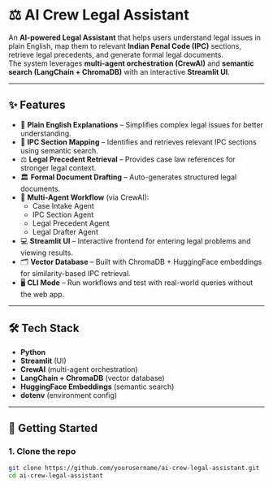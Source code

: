 
# ⚖️ AI Crew Legal Assistant

An **AI-powered Legal Assistant** that helps users understand legal issues in plain English, map them to relevant **Indian Penal Code (IPC)** sections, retrieve legal precedents, and generate formal legal documents.  
The system leverages **multi-agent orchestration (CrewAI)** and **semantic search (LangChain + ChromaDB)** with an interactive **Streamlit UI**.  

---

## ✨ Features
- 📝 **Plain English Explanations** – Simplifies complex legal issues for better understanding.  
- 📜 **IPC Section Mapping** – Identifies and retrieves relevant IPC sections using semantic search.  
- ⚖️ **Legal Precedent Retrieval** – Provides case law references for stronger legal context.  
- 🏛️ **Formal Document Drafting** – Auto-generates structured legal documents.  
- 🤖 **Multi-Agent Workflow** (via CrewAI):  
  - Case Intake Agent  
  - IPC Section Agent  
  - Legal Precedent Agent  
  - Legal Drafter Agent  
- 💻 **Streamlit UI** – Interactive frontend for entering legal problems and viewing results.  
- 🗂️ **Vector Database** – Built with ChromaDB + HuggingFace embeddings for similarity-based IPC retrieval.  
- 🖥️ **CLI Mode** – Run workflows and test with real-world queries without the web app.  

---

## 🛠️ Tech Stack
- **Python**  
- **Streamlit** (UI)  
- **CrewAI** (multi-agent orchestration)  
- **LangChain + ChromaDB** (vector database)  
- **HuggingFace Embeddings** (semantic search)  
- **dotenv** (environment config)  

---

## 🚀 Getting Started

### 1. Clone the repo
```bash
git clone https://github.com/yourusername/ai-crew-legal-assistant.git
cd ai-crew-legal-assistant
